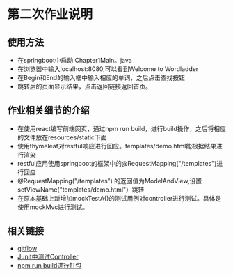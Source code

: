 # 第二次作业说明
## 使用方法
- 在springboot中启动 Chapter1Main。java
- 在浏览器中输入localhost:8080,可以看到Welcome to Wordladder
- 在Begin和End的输入框中输入相应的单词，之后点击查找按钮
- 跳转后的页面显示结果，点击返回链接返回首页。

## 作业相关细节的介绍
- 在使用react编写前端网页，通过npm run build，进行build操作，之后将相应的文件放在resources/static下面
- 使用thymeleaf对restful响应进行回应。templates/demo.html能根据结果进行渲染
- restful应用使用springboot的框架中的@RequestMapping("/templates")进行回应
- @RequestMapping("/templates") 的返回值为ModelAndView,设置setViewName("templates/demo.html"）跳转
- 在原本基础上新增加mockTestA()的测试用例对controller进行测试。具体是使用mockMvc进行测试。

## 相关链接
- [gitflow](https://github.com/Wonderful23/SJTU-SE3107/commits/master)
- [Junit中测试Controller](https://www.cnblogs.com/jiangbei/p/8432985.html)
- [npm run build进行打包](https://www.cnblogs.com/qiu-Ann/p/7477593.html)
